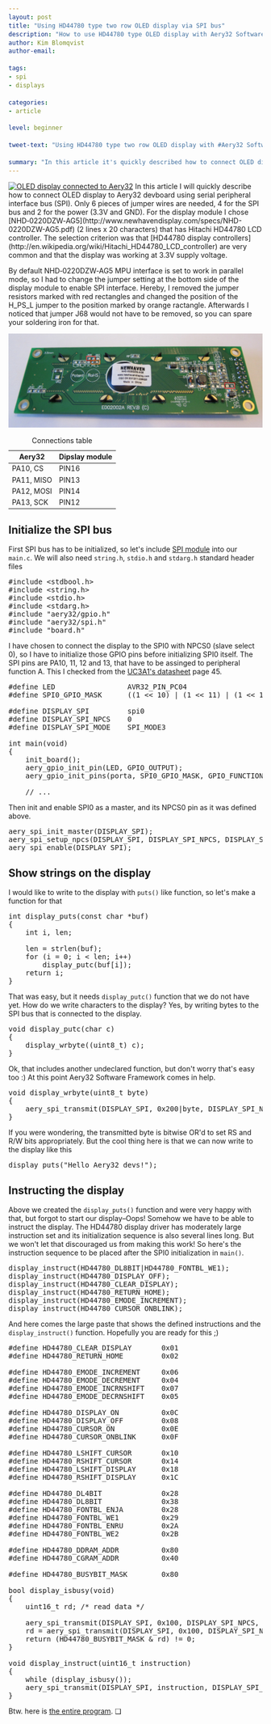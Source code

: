 ```yaml
---
layout: post
title: "Using HD44780 type two row OLED display via SPI bus"
description: "How to use HD44780 type OLED display with Aery32 Software Framework."
author: Kim Blomqvist
author-email:

tags:
- spi
- displays

categories:
- article

level: beginner

tweet-text: "Using HD44780 type two row OLED display with #Aery32 Software Framework #aery32devzone"

summary: "In this article it's quickly described how to connect OLED display to Aery32 devboard using serial peripheral interface bus (SPI). Only 6 pieces of jumper wires are needed, 4 for the SPI bus and 2 for the power (3.3V and GND)"
---
```


<a href="/images/hello_aery32_devs_hires.JPG" title="OLED display connected to Aery32">
<img class="pull-right" itemprop="image" src="{{ site.url }}/images/hello_aery32_devs_lores.jpg" alt="OLED display connected to Aery32" /></a>
In this article I will quickly describe how to connect OLED display to Aery32 devboard using serial peripheral interface bus (SPI). Only 6 pieces of jumper wires are needed, 4 for the SPI bus and 2 for the power (3.3V and GND). For the display module I chose [NHD‐0220DZW‐AG5](http://www.newhavendisplay.com/specs/NHD-0220DZW-AG5.pdf) (2 lines x 20 characters) that has Hitachi HD44780 LCD controller. The selection criterion was that [HD44780 display controllers](http://en.wikipedia.org/wiki/Hitachi_HD44780_LCD_controller) are very common and that the display was working at 3.3V supply voltage.

By default NHD‐0220DZW‐AG5 MPU interface is set to work in parallel mode, so I had to change the jumper setting at the bottom side of the display module to enable SPI interface. Hereby, I removed the jumper resistors marked with red rectangles and changed the position of the H_PS_L jumper to the position marked by orange ractangle. Afterwards I noticed that jumper J68 would not have to be removed, so you can spare your soldering iron for that.

![NHD‐0220DZW‐AG5 jumper selection for SPI](/images/nhd-0220dzw-bottom-serial-selection.png "NHD‐0220DZW‐AG5 jumper selection for SPI")

<table>
	<caption>Connections table</caption>
	<thead>
		<tr>
			<th>Aery32</th>
			<th>Dipslay module</th>
		</tr>
	</thead>
	<tr>
		<td>PA10, CS</td>
		<td>PIN16</td>
	</tr>
	<tr>
		<td>PA11, MISO</td>
		<td>PIN13</td>
	</tr>
	<tr>
		<td>PA12, MOSI</td>
		<td>PIN14</td>
	</tr>
	<tr>
		<td>PA13, SCK</td>
		<td>PIN12</td>
	</tr>
</table>


Initialize the SPI bus
----------------------

First SPI bus has to be initialized, so let's include [SPI module](http://aery32.readthedocs.org/en/latest/modules.html#serial-peripheral-bus-spi) into our `main.c`. We will also need `string.h`, `stdio.h` and `stdarg.h` standard header files

<pre class="prettyprint lang-c">
#include &lt;stdbool.h&gt;
#include &lt;string.h&gt;
#include &lt;stdio.h&gt;
#include &lt;stdarg.h&gt;
#include "aery32/gpio.h"
#include "aery32/spi.h"
#include "board.h"
</pre>

I have chosen to connect the display to the SPI0 with NPCS0 (slave select 0), so I have to initialize those GPIO pins before initializing SPI0 itself. The SPI pins are PA10, 11, 12 and 13, that have to be assinged to peripheral function A. This I checked from the [UC3A1's datasheet](http://www.atmel.com/Images/doc32058.pdf) page 45.

<pre class="prettyprint lang-c">
#define LED                 AVR32_PIN_PC04
#define SPI0_GPIO_MASK      ((1 &lt;&lt; 10) | (1 &lt;&lt; 11) | (1 &lt;&lt; 12) | (1 &lt;&lt; 13))

#define DISPLAY_SPI         spi0
#define DISPLAY_SPI_NPCS    0
#define DISPLAY_SPI_MODE    SPI_MODE3

int main(void)
{
	init_board();
	aery_gpio_init_pin(LED, GPIO_OUTPUT);
	aery_gpio_init_pins(porta, SPI0_GPIO_MASK, GPIO_FUNCTION_A);

	// ...
</pre>

Then init and enable SPI0 as a master, and its NPCS0 pin as it was defined above.

<pre class="prettyprint lang-c">
aery_spi_init_master(DISPLAY_SPI);
aery_spi_setup_npcs(DISPLAY_SPI, DISPLAY_SPI_NPCS, DISPLAY_SPI_MODE, 10);
aery_spi_enable(DISPLAY_SPI);
</pre>

Show strings on the display
---------------------------

I would like to write to the display with `puts()` like function, so let's make a function for that

<pre class="prettyprint lang-c">
int display_puts(const char *buf)
{
	int i, len;

	len = strlen(buf);
	for (i = 0; i &lt; len; i++)
		display_putc(buf[i]);
	return i;
}
</pre>

That was easy, but it needs `display_putc()` function that we do not have yet. How do we write characters to the display? Yes, by writing bytes to the SPI bus that is connected to the display.

<pre class="prettyprint lang-c">
void display_putc(char c)
{
	display_wrbyte((uint8_t) c);
}
</pre>

Ok, that includes another undeclared function, but don't worry that's easy too :) At this point Aery32 Software Framework comes in help.

<pre class="prettyprint lang-c">
void display_wrbyte(uint8_t byte)
{
	aery_spi_transmit(DISPLAY_SPI, 0x200|byte, DISPLAY_SPI_NPCS, true);
} 
</pre>

If you were wondering, the transmitted byte is bitwise OR'd to set RS and R/W bits appropriately. But the cool thing here is that we can now write to the display like this

<pre class="prettyprint lang-c">
display_puts("Hello Aery32 devs!");
</pre>

Instructing the display
-----------------------

Above we created the `display_puts()` function and were very happy with that, but forgot to start our display&ndash;Oops! Somehow we have to be able to instruct the display. The HD44780 display driver has moderately large instruction set and its initialization sequence is also several lines long. But we won't let that discouraged us from making this work! So here's the instruction sequence to be placed after the SPI0 initialization in `main()`.

<pre class="prettyprint lang-c">
display_instruct(HD44780_DL8BIT|HD44780_FONTBL_WE1);
display_instruct(HD44780_DISPLAY_OFF);
display_instruct(HD44780_CLEAR_DISPLAY);
display_instruct(HD44780_RETURN_HOME);
display_instruct(HD44780_EMODE_INCREMENT);
display_instruct(HD44780_CURSOR_ONBLINK);
</pre>

And here comes the large paste that shows the defined instructions and the `display_instruct()` function. Hopefully you are ready for this ;)

<pre class="prettyprint lang-c">
#define HD44780_CLEAR_DISPLAY       0x01
#define HD44780_RETURN_HOME         0x02

#define HD44780_EMODE_INCREMENT     0x06
#define HD44780_EMODE_DECREMENT     0x04
#define HD44780_EMODE_INCRNSHIFT    0x07
#define HD44780_EMODE_DECRNSHIFT    0x05

#define HD44780_DISPLAY_ON          0x0C
#define HD44780_DISPLAY_OFF         0x08
#define HD44780_CURSOR_ON           0x0E
#define HD44780_CURSOR_ONBLINK      0x0F

#define HD44780_LSHIFT_CURSOR       0x10
#define HD44780_RSHIFT_CURSOR       0x14
#define HD44780_LSHIFT_DISPLAY      0x18
#define HD44780_RSHIFT_DISPLAY      0x1C

#define HD44780_DL4BIT              0x28
#define HD44780_DL8BIT              0x38
#define HD44780_FONTBL_ENJA         0x28
#define HD44780_FONTBL_WE1          0x29
#define HD44780_FONTBL_ENRU         0x2A
#define HD44780_FONTBL_WE2          0x2B

#define HD44780_DDRAM_ADDR          0x80
#define HD44780_CGRAM_ADDR          0x40

#define HD44780_BUSYBIT_MASK        0x80

bool display_isbusy(void)
{
	uint16_t rd; /* read data */

	aery_spi_transmit(DISPLAY_SPI, 0x100, DISPLAY_SPI_NPCS, false);
	rd = aery_spi_transmit(DISPLAY_SPI, 0x100, DISPLAY_SPI_NPCS, true) >> 2;
	return (HD44780_BUSYBIT_MASK &amp; rd) != 0;
}

void display_instruct(uint16_t instruction)
{
	while (display_isbusy());
	aery_spi_transmit(DISPLAY_SPI, instruction, DISPLAY_SPI_NPCS, true);
}
</pre>

Btw. here is [the entire program](https://gist.github.com/2815704). &#10065;
